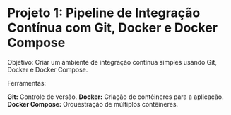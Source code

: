 # Projeto 1: Pipeline de Integração Contínua com Git, Docker e Docker Compose
Objetivo: Criar um ambiente de integração contínua simples usando Git, Docker e Docker Compose. 

Ferramentas:

**Git:** Controle de versão.
**Docker:** Criação de contêineres para a aplicação.
**Docker Compose:** Orquestração de múltiplos contêineres.

